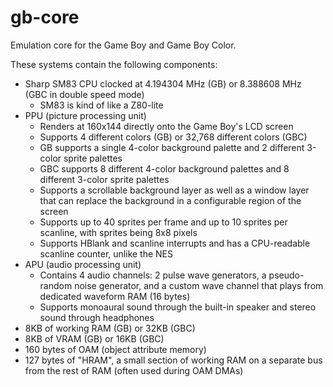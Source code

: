 # gb-core

Emulation core for the Game Boy and Game Boy Color.

These systems contain the following components:

* Sharp SM83 CPU clocked at 4.194304 MHz (GB) or 8.388608 MHz (GBC in double speed mode)
  * SM83 is kind of like a Z80-lite
* PPU (picture processing unit)
  * Renders at 160x144 directly onto the Game Boy's LCD screen
  * Supports 4 different colors (GB) or 32,768 different colors (GBC)
  * GB supports a single 4-color background palette and 2 different 3-color sprite palettes
  * GBC supports 8 different 4-color background palettes and 8 different 3-color sprite palettes
  * Supports a scrollable background layer as well as a window layer that can replace the background in a configurable region of the screen
  * Supports up to 40 sprites per frame and up to 10 sprites per scanline, with sprites being 8x8 pixels
  * Supports HBlank and scanline interrupts and has a CPU-readable scanline counter, unlike the NES
* APU (audio processing unit)
  * Contains 4 audio channels: 2 pulse wave generators, a pseudo-random noise generator, and a custom wave channel that plays from dedicated waveform RAM (16 bytes)
  * Supports monoaural sound through the built-in speaker and stereo sound through headphones
* 8KB of working RAM (GB) or 32KB (GBC)
* 8KB of VRAM (GB) or 16KB (GBC)
* 160 bytes of OAM (object attribute memory)
* 127 bytes of "HRAM", a small section of working RAM on a separate bus from the rest of RAM (often used during OAM DMAs)